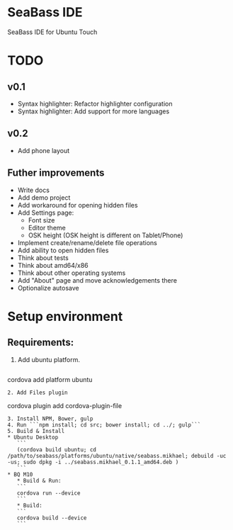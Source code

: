# SeaBass IDE
SeaBass IDE for Ubuntu Touch

# TODO
## v0.1
* Syntax highlighter: Refactor highlighter configuration
* Syntax highlighter: Add support for more languages

## v0.2
* Add phone layout

## Futher improvements
* Write docs
* Add demo project
* Add workaround for opening hidden files
* Add Settings page:  
   * Font size
   * Editor theme
   * OSK height (OSK height is different on Tablet/Phone)
* Implement create/rename/delete file operations
* Add ability to open hidden files
* Think about tests
* Think about amd64/x86
* Think about other operating systems
* Add "About" page and move acknowledgements there
* Optionalize autosave


# Setup environment
## Requirements: 
1. Add ubuntu platform.  
   ``` 
cordova add platform ubuntu  
   ```
2. Add Files plugin  
   ```
cordova plugin add cordova-plugin-file
   ```
3. Install NPM, Bower, gulp
4. Run ```npm install; cd src; bower install; cd ../; gulp```
5. Build & Install
   * Ubuntu Desktop  
      ```
      (cordova build ubuntu; cd /path/to/seabass/platforms/ubuntu/native/seabass.mikhael; debuild -uc -us; sudo dpkg -i ../seabass.mikhael_0.1.1_amd64.deb )   
      ```
   * BQ M10  
      * Build & Run: 
      ```
      cordova run --device
      ```  
      * Build:
      ```
      cordova build --device
      ```  
